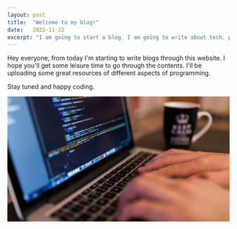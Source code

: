 ```yaml
---
layout: post
title:  "Welcome to my blog!"
date:   2022-11-22 
excerpt: "I am going to start a blog. I am going to write about tech, programming, and other stuff"
---
```

Hey everyone, from today I'm starting to write blogs through this website. I hope you'll get some leisure time to go through the contents. 
I'll be uploading some great resources of different aspects of programming. 

Stay tuned and happy coding.

![Thumbnail](/assets/images/coding.jpg)